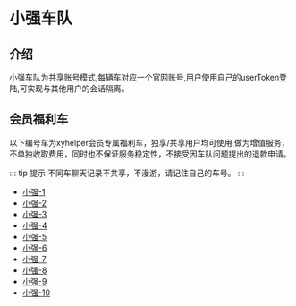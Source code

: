 # 小强车队

## 介绍

小强车队为共享账号模式,每辆车对应一个官网账号,用户使用自己的userToken登陆,可实现与其他用户的会话隔离。

## 会员福利车

以下编号车为xyhelper会员专属福利车，独享/共享用户均可使用,做为增值服务，不单独收取费用，同时也不保证服务稳定性，不接受因车队问题提出的退款申请。

::: tip 提示
不同车聊天记录不共享，不漫游，请记住自己的车号。
:::


* [小强-1](https://xq-1.xyhelper.cn)
* [小强-2](https://xq-2.xyhelper.cn)
* [小强-3](https://xq-3.xyhelper.cn)
* [小强-4](https://xq-4.xyhelper.cn)
* [小强-5](https://xq-5.xyhelper.cn)
* [小强-6](https://xq-6.xyhelper.cn)
* [小强-7](https://xq-7.xyhelper.cn)
* [小强-8](https://xq-8.xyhelper.cn)
* [小强-9](https://xq-9.xyhelper.cn)
* [小强-10](https://xq-10.xyhelper.cn)
